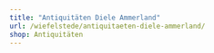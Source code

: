```yaml
---
title: "Antiquitäten Diele Ammerland"
url: /wiefelstede/antiquitaeten-diele-ammerland/
shop: Antiquitäten
---
```

